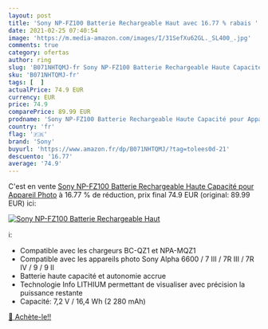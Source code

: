 ```yaml
---
layout: post
title: 'Sony NP-FZ100 Batterie Rechargeable Haut avec 16.77 % rabais '
date: 2021-02-25 07:40:54
image: 'https://m.media-amazon.com/images/I/31SefXu62GL._SL400_.jpg'
comments: true
category: ofertas
author: ring
slug: 'B071NHTQMJ-fr Sony NP-FZ100 Batterie Rechargeable Haute Capacité pour...'
sku: 'B071NHTQMJ-fr'
tags: [  ]
actualPrice: 74.9 EUR
currency: EUR
price: 74.9
comparePrice: 89.99 EUR
prodname: 'Sony NP-FZ100 Batterie Rechargeable Haute Capacité pour Appareil Photo'
country: 'fr'
flag: '🇫🇷'
brand: 'Sony'
buyurl: 'https://www.amazon.fr/dp/B071NHTQMJ/?tag=tolees0d-21'
descuento: '16.77'
average: '74.9'
---
```


C'est en vente [Sony NP-FZ100 Batterie Rechargeable Haute Capacité pour Appareil Photo](https://www.amazon.fr/dp/B071NHTQMJ/?tag=tolees0d-21)  à  16.77 % de réduction, prix final  74.9 EUR (original: 89.99 EUR) ici:

[![Sony NP-FZ100 Batterie Rechargeable Haut](https://m.media-amazon.com/images/I/31SefXu62GL._SL400_.jpg)](https://www.amazon.fr/dp/B071NHTQMJ/?tag=tolees0d-21)

ℹ️:

- Compatible avec les chargeurs BC-QZ1 et NPA-MQZ1
- Compatible avec les appareils photo Sony Alpha 6600 / 7 III / 7R III / 7R IV / 9 / 9 II
- Batterie haute capacité et autonomie accrue
- Technologie Info LITHIUM permettant de visualiser avec précision la puissance restante
- Capacité: 7,2 V / 16,4 Wh (2 280 mAh)

[🛒 Achète-le!!](https://www.amazon.fr/dp/B071NHTQMJ/?tag=tolees0d-21)
